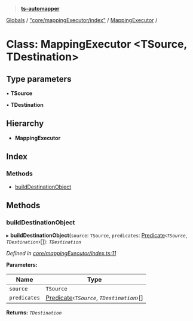 > **[ts-automapper](../README.md)**

[Globals](../globals.md) / ["core/mappingExecutor/index"](../modules/_core_mappingexecutor_index_.md) / [MappingExecutor](_core_mappingexecutor_index_.mappingexecutor.md) /

# Class: MappingExecutor <**TSource, TDestination**>

## Type parameters

▪ **TSource**

▪ **TDestination**

## Hierarchy

* **MappingExecutor**

## Index

### Methods

* [buildDestinationObject](_core_mappingexecutor_index_.mappingexecutor.md#builddestinationobject)

## Methods

###  buildDestinationObject

▸ **buildDestinationObject**(`source`: `TSource`, `predicates`: [Predicate](../interfaces/_core_interfaces_index_.predicate.md)‹*`TSource`*, *`TDestination`*›[]): *`TDestination`*

*Defined in [core/mappingExecutor/index.ts:11](https://github.com/MADEiN83/ts-automapper/blob/2939a91/src/core/mappingExecutor/index.ts#L11)*

**Parameters:**

Name | Type |
------ | ------ |
`source` | `TSource` |
`predicates` | [Predicate](../interfaces/_core_interfaces_index_.predicate.md)‹*`TSource`*, *`TDestination`*›[] |

**Returns:** *`TDestination`*